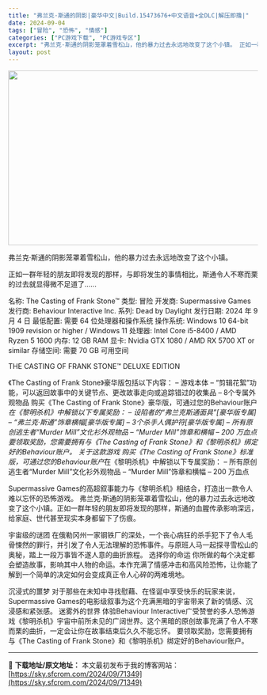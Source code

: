 ```yaml
---
title: "弗兰克·斯通的阴影|豪华中文|Build.15473676+中文语音+全DLC|解压即撸|"
date: 2024-09-04
tags: ["冒险", "恐怖", "情感"]
categories: ["PC游戏下载", "PC游戏专区"]
excerpt: "弗兰克·斯通的阴影笼罩着雪松山，他的暴力过去永远地改变了这个小镇。 正如一群年轻的朋友即将发现的那样，与即将发生的事情相比，斯通令人不寒而栗的过去就显得微不足道了…… 名称: The Casting of Frank Stone™ 类型: 冒险 开发商: Supermassive Games 发行商&hellip;"
layout: post
---
```


<img class="aligncenter size-full wp-image-71323" src="https://sky.sfcrom.com/wp-content/uploads/2024/09/2024090412293247.webp" alt="" width="616" height="353" />

弗兰克·斯通的阴影笼罩着雪松山，他的暴力过去永远地改变了这个小镇。

正如一群年轻的朋友即将发现的那样，与即将发生的事情相比，斯通令人不寒而栗的过去就显得微不足道了……

名称: The Casting of Frank Stone™
类型: 冒险
开发商: Supermassive Games
发行商: Behaviour Interactive Inc.
系列: Dead by Daylight
发行日期: 2024 年 9 月 4 日
最低配置:
需要 64 位处理器和操作系统
操作系统: Windows 10 64-bit 1909 revision or higher / Windows 11
处理器: Intel Core i5-8400 / AMD Ryzen 5 1600
内存: 12 GB RAM
显卡: Nvidia GTX 1080 / AMD RX 5700 XT or similar
存储空间: 需要 70 GB 可用空间

THE CASTING OF FRANK STONE™ DELUXE EDITION

《The Casting of Frank Stone》豪华版包括以下内容：
– 游戏本体
– “剪辑花絮”功能，可以返回故事中的关键节点、更改故事走向或追踪错过的收集品
– 8个专属外观物品
购买《The Casting of Frank Stone》豪华版，可通过您的Behaviour账户*在《黎明杀机》中解锁以下专属奖励：
– 设陷者的“弗兰克斯通面具”[豪华版专属]
– “弗兰克·斯通”饰章横幅[豪华版专属]
– 3个杀手人偶护符[豪华版专属]
– 所有原创逃生者“Murder Mill”文化衫外观物品
– “Murder Mill”饰章和横幅
– 200 万血点
要领取奖励，您需要拥有与《The Casting of Frank Stone》和《黎明杀机》绑定好的Behaviour账户。
关于这款游戏
购买《The Casting of Frank Stone》标准版，可通过您的Behaviour账户*在《黎明杀机》中解锁以下专属奖励：
– 所有原创逃生者“Murder Mill”文化衫外观物品
– “Murder Mill”饰章和横幅
– 200 万血点

Supermassive Games的高超叙事能力与《黎明杀机》相结合，打造出一款令人难以忘怀的恐怖游戏。
弗兰克·斯通的阴影笼罩着雪松山，他的暴力过去永远地改变了这个小镇。正如一群年轻的朋友即将发现的那样，斯通的血腥传承影响深远，给家庭、世代甚至现实本身都留下了伤痕。

宇宙级的谜团
在俄勒冈州一家钢铁厂的深处，一个丧心病狂的杀手犯下了令人毛骨悚然的罪行，并引发了令人无法理解的恐怖事件。与原班人马一起探寻雪松山的奥秘，踏上一段万事皆不遂人意的曲折旅程。
选择你的命运
你所做的每个决定都会塑造故事，影响其中人物的命运。本作充满了情感冲击和高风险恐怖，让你能了解到一个简单的决定如何会变成真正令人心碎的两难境地。

沉浸式的噩梦
对于那些在未知中寻找慰藉、在怪诞中享受快乐的玩家来说，Supermassive Games的电影级叙事为这个充满黑暗的宇宙带来了新的情感、沉浸感和紧张感。
迷雾外的世界
体验Behaviour Interactive广受赞誉的多人恐怖游戏《黎明杀机》宇宙中前所未见的广阔世界。这个黑暗的原创故事充满了令人不寒而栗的曲折，一定会让你在故事结束后久久不能忘怀。
要领取奖励，您需要拥有与《The Casting of Frank Stone》和《黎明杀机》绑定好的Behaviour账户。

---
📖 **下载地址/原文地址：** 本文最初发布于我的博客网站：[https://sky.sfcrom.com/2024/09/71349](https://sky.sfcrom.com/2024/09/71349)
